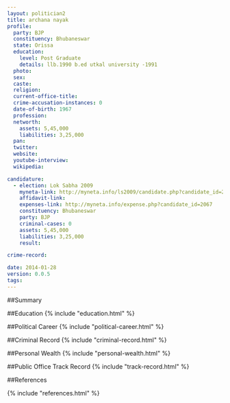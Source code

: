 ```yaml
---
layout: politician2
title: archana nayak
profile: 
  party: BJP
  constituency: Bhubaneswar
  state: Orissa
  education: 
    level: Post Graduate
    details: llb.1990 b.ed utkal university -1991
  photo: 
  sex: 
  caste: 
  religion: 
  current-office-title: 
  crime-accusation-instances: 0
  date-of-birth: 1967
  profession: 
  networth: 
    assets: 5,45,000
    liabilities: 3,25,000
  pan: 
  twitter: 
  website: 
  youtube-interview: 
  wikipedia: 

candidature: 
  - election: Lok Sabha 2009
    myneta-link: http://myneta.info/ls2009/candidate.php?candidate_id=2067
    affidavit-link: 
    expenses-link: http://myneta.info/expense.php?candidate_id=2067
    constituency: Bhubaneswar 
    party: BJP
    criminal-cases: 0
    assets: 5,45,000
    liabilities: 3,25,000
    result:  

crime-record: 

date: 2014-01-28
version: 0.0.5
tags: 
---
```

##Summary


##Education
{% include "education.html" %}


##Political Career
{% include "political-career.html" %}


##Criminal Record
{% include "criminal-record.html" %}


##Personal Wealth
{% include "personal-wealth.html" %}


##Public Office Track Record
{% include "track-record.html" %}


##References


{% include "references.html" %}